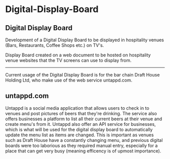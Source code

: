 # Digital-Display-Board
Digital Display Board
---

Development of a Digital Display Board to be displayed in hospitality venues (Bars, Restaurants, Coffee Shops etc.) on TV's.

Display Board created on a web document to be hosted on hospitality venue websites that the TV screens can use to display from.

---
Current usage of the Digital Display Board is for the bar chain Draft House Holding Ltd, who make use of the web service untappd.com.

untappd.com
---
Untappd is a social media application that allows users to check in to venues and post pictures of beers that they're drinking. The service also offers businesses a platform to list all their current beers at their venue and create menu's from it. 
Untappd also offer an API service for businesses, which is what will be used for the digital display board to automatically update the menu list as items are changed. This is important as venues such as Draft House have a constantly changing menu, and previous digital boards were too laborious as they required manual entry, especially for a place that can get very busy (meaning efficency is of upmost importance).
